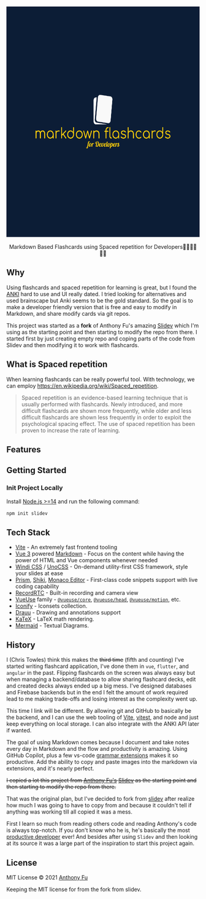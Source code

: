 <br>
<p align="center">
<a href="https://github.com/ChrisTowles/markdown-flashcards" target="_blank">
<img src="./assets/logo/logo-color.png" alt="markdown-flashcards" height="600" width="600"/>
</a>
</p>

<p align="center">
Markdown Based Flashcards using Spaced repetition for Developers🧑‍💻👩‍💻👨‍💻
</p>

## Why

Using flashcards and spaced repetition for learning is great, but I found the [ANKI](https://apps.ankiweb.net/) hard to use and UI really dated. I tried looking for alternatives and used brainscape but Anki seems to be the gold standard. So the goal is to make a developer friendly version that is free and easy to modify in Markdown, and share modify cards via git repos.

This project was started as a **fork** of Anthony Fu's amazing [Slidev](https://sli.dev/) which I'm using as the starting point and then starting to modify the repo from there. I started first by just creating empty repo and coping parts of the code from Slidev and then modifying it to work with flashcards.

## What is Spaced repetition

When learning flashcards can be really powerful tool. With technology, we can employ <https://en.wikipedia.org/wiki/Spaced_repetition>.

> Spaced repetition is an evidence-based learning technique that is usually performed with flashcards. Newly introduced, and more difficult flashcards are shown more frequently, while older and less difficult flashcards are shown less frequently in order to exploit the psychological spacing effect. The use of spaced repetition has been proven to increase the rate of learning.

## Features
<!--
- 📝 [**Markdown-based**](https://sli.dev/guide/syntax.html) - use your favorite editors and workflow
- 🧑‍💻 [**Developer Friendly**](https://sli.dev/guide/syntax.html#code-blocks) - built-in syntax highlighting, live coding, etc.
- 🎨 [**Themable**](https://sli.dev/themes/gallery.html) - theme can be shared and used with npm packages.
- 🌈 [**Stylish**](https://sli.dev/guide/syntax.html#embedded-styles) - on-demand utilities via [Windi CSS](https://windicss.org/) or [UnoCSS](https://github.com/unocss/unocss).
- 🤹 [**Interactive**](https://sli.dev/custom/directory-structure.html#components) - embedding Vue components seamlessly.
- 🎙 [**Presenter Mode**](https://sli.dev/guide/presenter-mode.html) - use another window, or even your phone to control your slides.
- 🧮 [**LaTeX**](https://sli.dev/guide/syntax.html#latex) - built-in LaTeX math equations support.
- 📰 [**Diagrams**](https://sli.dev/guide/syntax.html#diagrams) - creates diagrams with textual descriptions
- 🌟 [**Icons**](https://sli.dev/guide/syntax.html#icons) - access to icons from any iconset directly.
- 💻 [**Editors**](https://sli.dev/guide/editors.html) - integrated editor, or [extension for VS Code](https://github.com/slidevjs/slidev-vscode)
- 🎥 [**Recording**](https://sli.dev/guide/recording.html) - built-in recording and camera view.
- 📤 [**Portable**](https://sli.dev/guide/exporting.html) - export into PDF, PNGs, or even a hostable SPA.
- ⚡️ [**Fast**](https://vitejs.dev) - instant reloading powered by [Vite](https://vitejs.dev).
- 🛠 [**Hackable**](https://sli.dev/custom/config-vite.html) - using Vite plugins, Vue components, or any npm packages.
-->
## Getting Started

### Init Project Locally

Install [Node.js >=14](https://nodejs.org/) and run the following command:

```bash
npm init slidev
```

## Tech Stack

- [Vite](https://vitejs.dev) - An extremely fast frontend tooling
- [Vue 3](https://v3.vuejs.org/) powered [Markdown](https://daringfireball.net/projects/markdown/syntax) - Focus on the content while having the power of HTML and Vue components whenever needed
- [Windi CSS](https://github.com/windicss/windicss) / [UnoCSS](https://github.com/unocss/unocss) - On-demand utility-first CSS framework, style your slides at ease
- [Prism](https://github.com/PrismJS/prism), [Shiki](https://github.com/shikijs/shiki), [Monaco Editor](https://github.com/Microsoft/monaco-editor) - First-class code snippets support with live coding capability
- [RecordRTC](https://recordrtc.org) - Built-in recording and camera view
- [VueUse](https://vueuse.org) family -  [`@vueuse/core`](https://github.com/vueuse/vueuse), [`@vueuse/head`](https://github.com/vueuse/head), [`@vueuse/motion`](https://github.com/vueuse/motion), etc.
- [Iconify](https://iconify.design/) - Iconsets collection.
- [Drauu](https://github.com/antfu/drauu) - Drawing and annotations support
- [KaTeX](https://katex.org/) - LaTeX math rendering.
- [Mermaid](https://mermaid-js.github.io/mermaid) - Textual Diagrams.

## History

I (Chris Towles) think this makes the ~~third time~~ (fifth and counting) I've started writing flashcard application, I've done them in `vue`, `flutter`, and `angular` in the past. Flipping flashcards on the screen was always easy but when managing a backend/database to allow sharing flashcard decks, edit and created decks always ended up a big mess. I've designed databases and Firebase backends but in the end I felt the amount of work required lead to me making trade-offs and losing interest as the complexity went up.

This time I link will be different. By allowing git and GitHub to basically be the backend, and I can use the web tooling of [Vite](https://vitejs.dev/), [vitest](https://vitest.dev/), and node and just keep everything on local storage. I can also integrate with the ANKI API later if wanted.

The goal of using Markdown comes because I document and take notes every day in Markdown and the flow and productivity is amazing. Using GitHub Copilot, plus a few vs-code [grammar extensions](https://github.com/ChrisTowles/dotfiles/blob/main/vscode-extendsions.md#grammar-and-spelling) makes it so productive. Add the ability to copy and paste images into the markdown via extensions, and it's nearly perfect.

~~I copied a lot this project from [Anthony Fu's](https://github.com/sponsors/antfu) [Slidev](https://github.com/slidevjs/slidev) as the starting point and then starting to modify the repo from there.~~

That was the original plan, but I've decided to fork from [slidev](https://sli.dev/) after realize how much I was going to have to copy from and because it couldn't tell if anything was working till all copied it was a mess.

First I learn so much from reading others code and reading Anthony's code is always top-notch. If you don't know who he is, he's basically the most [productive developer](https://github.com/antfu) ever! And besides after using `Slidev` and then looking at its source it was a large part of the inspiration to start this project again.

## License

MIT License © 2021 [Anthony Fu](https://github.com/antfu)

Keeping the MIT license for from the fork from slidev.
